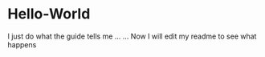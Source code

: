 # Hello-World
I just do what the guide tells me ... 
... Now I will edit my readme to see what happens
